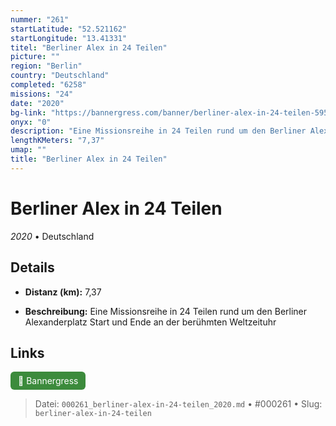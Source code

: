 ```yaml
---
nummer: "261"
startLatitude: "52.521162"
startLongitude: "13.41331"
titel: "Berliner Alex in 24 Teilen"
picture: ""
region: "Berlin"
country: "Deutschland"
completed: "6258"
missions: "24"
date: "2020"
bg-link: "https://bannergress.com/banner/berliner-alex-in-24-teilen-595a"
onyx: "0"
description: "Eine Missionsreihe in 24 Teilen rund um den Berliner Alexanderplatz\nStart und Ende an der berühmten Weltzeituhr"
lengthKMeters: "7,37"
umap: ""
title: "Berliner Alex in 24 Teilen"
---
```

# Berliner Alex in 24 Teilen

*2020* • Deutschland



## Details
- **Distanz (km):** 7,37



- **Beschreibung:** Eine Missionsreihe in 24 Teilen rund um den Berliner Alexanderplatz
Start und Ende an der berühmten Weltzeituhr


## Links
<div style="margin-top: 0.5em;">
<a href="https://bannergress.com/banner/berliner-alex-in-24-teilen-595a" target="_blank" style="display:inline-block;margin-right:8px;padding:6px 12px;background-color:#3c8b3c;color:white;text-decoration:none;border-radius:6px;">🔗 Bannergress</a>

</div>


> Datei: `000261_berliner-alex-in-24-teilen_2020.md` • #000261 • Slug: `berliner-alex-in-24-teilen`
